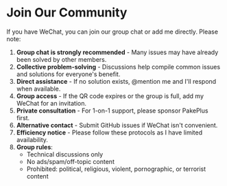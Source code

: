 # Join Our Community

If you have WeChat, you can join our group chat or add me directly. Please note:

1. **Group chat is strongly recommended** - Many issues may have already been solved by other members.
2. **Collective problem-solving** - Discussions help compile common issues and solutions for everyone's benefit.
3. **Direct assistance** - If no solution exists, @mention me and I'll respond when available.
4. **Group access** - If the QR code expires or the group is full, add my WeChat for an invitation.
5. **Private consultation** - For 1-on-1 support, please sponsor PakePlus first.
6. **Alternative contact** - Submit GitHub issues if WeChat isn't convenient.
7. **Efficiency notice** - Please follow these protocols as I have limited availability.
8. **Group rules**:
    - Technical discussions only
    - No ads/spam/off-topic content
    - Prohibited: political, religious, violent, pornographic, or terrorist content

<Qun />

<script setup>
import Qun from '../components/qun.vue'
</script>
